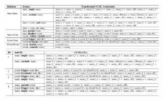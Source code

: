 ![image](https://github.com/Req-Inconsistency/ReqInconsistency/blob/master/SafeNLToCCSL.png)
![image](https://github.com/Req-Inconsistency/ReqInconsistency/blob/master/experment.png)
